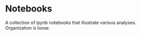 # Notebooks
A collection of ipynb notebooks that illustrate various analyses. Organization is loose.
